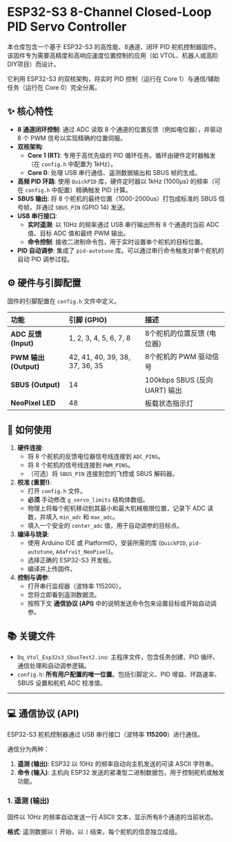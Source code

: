 # ESP32-S3 8-Channel Closed-Loop PID Servo Controller

本仓库包含一个基于 ESP32-S3 的高性能、8通道、闭环 PID 舵机控制器固件。该固件专为需要高精度和高响应速度位置控制的应用（如 VTOL、机器人或高阶 DIY项目）而设计。

它利用 ESP32-S3 的双核架构，将实时 PID 控制（运行在 Core 1）与通信/辅助任务（运行在 Core 0）完全分离。

## ✨ 核心特性

* **8 通道闭环控制**: 通过 ADC 读取 8 个通道的位置反馈（例如电位器），并驱动 8 个 PWM 信号以实现精确的位置伺服。
* **双核架构**:
    * **Core 1 (RT)**: 专用于高优先级的 PID 循环任务。循环由硬件定时器触发（在 `config.h` 中配置为 1kHz）。
    * **Core 0**: 处理 USB 串行通信、遥测数据输出和 SBUS 帧的生成。
* **高频 PID 环路**: 使用 `QuickPID` 库，硬件定时器以 1kHz (1000µs) 的频率（可在 `config.h` 中配置）精确触发 PID 计算。
* **SBUS 输出**: 将 8 个舵机的最终位置（1000-2000us）打包成标准的 SBUS 信号帧，并通过 `SBUS_PIN` (GPIO 14) 发送。
* **USB 串行接口**:
    * **实时遥测**: 以 10Hz 的频率通过 USB 串行输出所有 8 个通道的当前 ADC 值、目标 ADC 值和最终 PWM 输出。
    * **命令控制**: 接收二进制命令包，用于实时设置单个舵机的目标位置。
* **PID 自动调参**: 集成了 `pid-autotune` 库。可以通过串行命令触发对单个舵机的自动 PID 调参过程。

## ⚙️ 硬件与引脚配置

固件的引脚配置在 `config.h` 文件中定义。

| 功能 | 引脚 (GPIO) | 描述 |
| :--- | :--- | :--- |
| **ADC 反馈 (Input)** | 1, 2, 3, 4, 5, 6, 7, 8 | 8个舵机的位置反馈 (电位器) |
| **PWM 输出 (Output)**| 42, 41, 40, 39, 38, 37, 36, 35 | 8个舵机的 PWM 驱动信号 |
| **SBUS (Output)** | 14 | 100kbps SBUS (反向UART) 输出 |
| **NeoPixel LED** | 48 | 板载状态指示灯 |

## 🚀 如何使用

1.  **硬件连接**:
    * 将 8 个舵机的反馈电位器信号线连接到 `ADC_PINS`。
    * 将 8 个舵机的信号线连接到 `PWM_PINS`。
    * （可选）将 `SBUS_PIN` 连接到您的飞控或 SBUS 解码器。
2.  **校准 (重要!)**:
    * 打开 `config.h` 文件。
    * **必须** 手动修改 `g_servo_limits` 结构体数组。
    * 物理上将每个舵机移动到其最小和最大机械极限位置，记录下 ADC 读数，并填入 `min_adc` 和 `max_adc`。
    * 填入一个安全的 `center_adc` 值，用于自动调参的目标点。
3.  **编译与烧录**:
    * 使用 Arduino IDE 或 PlatformIO，安装所需的库 (`QuickPID`, `pid-autotune`, `Adafruit_NeoPixel`)。
    * 选择正确的 ESP32-S3 开发板。
    * 编译并上传固件。
4.  **控制与调参**:
    * 打开串行监视器（波特率 115200）。
    * 您将立即看到遥测数据流。
    * 按照下文 **通信协议 (API)** 中的说明发送命令包来设置目标或开始自动调参。

## 📚 关键文件

* `Dq_Vtol_Esp32s3_SbusTest2.ino`: 主程序文件，包含任务创建、PID 循环、通信处理和自动调参逻辑。
* `config.h`: **所有用户配置的唯一位置**。包括引脚定义、PID 增益、环路速率、SBUS 设置和舵机 ADC 校准值。

---

## 💻 通信协议 (API)

ESP32-S3 舵机控制器通过 USB 串行接口（波特率 **115200**）进行通信。

通信分为两种：
1.  **遥测 (输出)**: ESP32 以 10Hz 的频率自动向主机发送的可读 ASCII 字符串。
2.  **命令 (输入)**: 主机向 ESP32 发送的紧凑型二进制数据包，用于控制舵机或触发功能。

### 1. 遥测 (输出)

固件以 10Hz 的频率自动发送一行 ASCII 文本，显示所有8个通道的当前状态。

**格式**:
遥测数据以 `[` 开始，以 `]` 结束，每个舵机的信息独立成组。